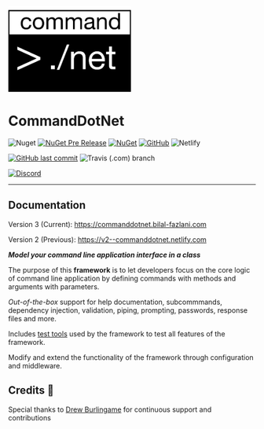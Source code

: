 <img src="./images/logo.png" width="250px" />

# CommandDotNet

![Nuget](https://img.shields.io/nuget/v/commanddotnet?style=for-the-badge)
[![NuGet Pre Release](https://img.shields.io/nuget/vpre/CommandDotNet.svg?style=for-the-badge)](https://www.nuget.org/packages/CommandDotNet)
[![NuGet](https://img.shields.io/nuget/dt/CommandDotNet.svg?style=for-the-badge)](https://www.nuget.org/packages/CommandDotNet)
[![GitHub](https://img.shields.io/github/license/bilal-fazlani/commanddotnet?style=for-the-badge)](https://github.com/bilal-fazlani/commanddotnet/blob/master/LICENSE)
![Netlify](https://img.shields.io/netlify/11a3718e-f340-4c65-81e2-9c49b6ebb842?label=Netlify%20Build&style=for-the-badge)


[![GitHub last commit](https://img.shields.io/github/last-commit/bilal-fazlani/CommandDotNet.svg?style=for-the-badge)]()
![Travis (.com) branch](https://img.shields.io/travis/com/bilal-fazlani/commanddotnet/master?label=TRAVIS%20BUILD&style=for-the-badge)

[![Discord](https://img.shields.io/discord/678568687556493322?label=Discord%20Chat&style=for-the-badge)](https://discord.gg/QFxKSeG)

---

## Documentation

Version 3 (Current): https://commanddotnet.bilal-fazlani.com

Version 2 (Previous): https://v2--commanddotnet.netlify.com

***Model your command line application interface in a class***

The purpose of this **framework** is to let developers focus on the core logic of command line application by defining commands with methods and arguments with parameters. 

*Out-of-the-box* support for help documentation, subcommmands, dependency injection, validation, piping, prompting, passwords, response files and more. 

Includes [test tools](https://commanddotnet.bilal-fazlani.com/test-tools) used by the framework to test all features of the framework.

Modify and extend the functionality of the framework through configuration and middleware.

## Credits 🎉

Special thanks to [Drew Burlingame](https://github.com/drewburlingame) for continuous support and contributions
